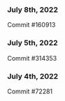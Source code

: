 ### July 8th, 2022

Commit #160913

### July 5th, 2022

Commit #314353


### July 4th, 2022

Commit #72281
